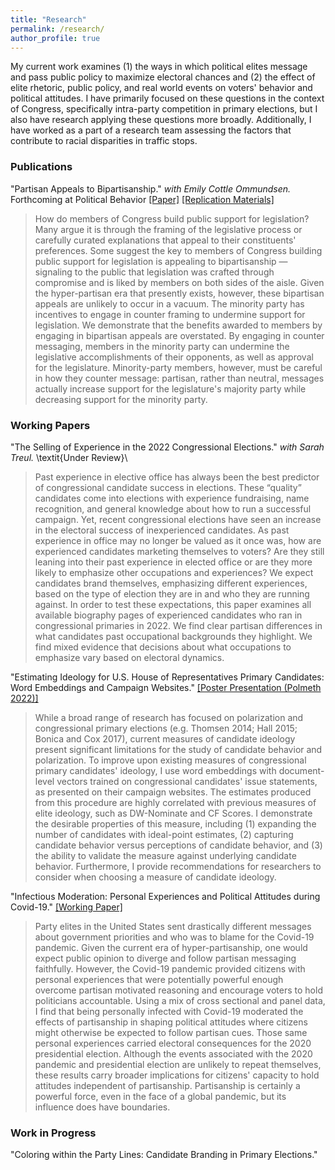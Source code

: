 ```yaml
---
title: "Research"
permalink: /research/
author_profile: true
---
```


My current work examines (1) the ways in which political elites message and pass public policy to maximize electoral chances and (2) the effect of elite rhetoric, public policy, and real world events on voters' behavior and political attitudes. I have primarily focused on these questions in the context of Congress, specifically intra-party competition in primary elections, but I also have research applying these questions more broadly. Additionally, I have worked as a part of a research team assessing the factors that contribute to racial disparities in traffic stops.

### Publications

"Partisan Appeals to Bipartisanship." *with Emily Cottle Ommundsen.*  Forthcoming at Political Behavior [[Paper]](/files/Case%20Cottle%20Partisan%20Appeals%20to%20Bipartisanship.pdf) [[Replication Materials]](https://github.com/crcase/partisan-appeals-to-bipartisanship)

> How do members of Congress build public support for legislation? Many argue it is through the framing of the legislative process or carefully curated explanations that appeal to their constituents' preferences. Some suggest the key to members of Congress building public support for legislation is appealing to bipartisanship — signaling to the public that legislation was crafted through compromise and is liked by members on both sides of the aisle. Given the hyper-partisan era that presently exists, however, these bipartisan appeals are unlikely to occur in a vacuum. The minority party has incentives to engage in counter framing to undermine support for legislation. We demonstrate that the benefits awarded to members by engaging in bipartisan appeals are overstated. By engaging in counter messaging, members in the minority party can undermine the legislative accomplishments of their opponents, as well as approval for the legislature. Minority-party members, however, must be careful in how they counter message: partisan, rather than neutral, messages actually increase support for the legislature's majority party while decreasing support for the minority party.

### Working Papers

"The Selling of Experience in the 2022 Congressional Elections." *with Sarah Treul.* \textit{Under Review}\\

>Past experience in elective office has always been the best predictor of congressional candidate success in elections. These “quality” candidates come into elections with experience fundraising, name recognition, and general knowledge about how to run a successful campaign. Yet, recent congressional elections have seen an increase in the electoral success of inexperienced candidates. As past experience in office may no longer be valued as it once was, how are experienced candidates marketing themselves to voters? Are they still leaning into their past experience in elected office or are they more likely to emphasize other occupations and
experiences? We expect candidates brand themselves, emphasizing different experiences, based on the type of election they are in and who they are running against. In order to test these expectations, this paper examines all available biography pages of experienced candidates who ran in congressional primaries in 2022. We find clear partisan differences in what candidates past occupational backgrounds they highlight. We find mixed evidence that decisions about what occupations to emphasize vary based on electoral dynamics.

"Estimating Ideology for U.S. House of Representatives Primary Candidates: Word Embeddings and Campaign Websites." [[Poster Presentation (Polmeth 2022)]](/files/EstimatingIdeology.pdf)

>	While a broad range of research has focused on polarization and congressional primary	elections (e.g. Thomsen 2014; Hall 2015; Bonica and Cox 2017), current measures of candidate ideology present significant limitations for the study of candidate behavior and polarization. To improve upon existing measures of congressional primary candidates' ideology, I use word embeddings with document-level vectors trained on congressional candidates' issue statements, as presented on their campaign websites. The estimates produced from this procedure are highly correlated with previous measures of elite ideology, such as DW-Nominate and CF Scores. I demonstrate the desirable properties of this measure, including (1) expanding the number of candidates with ideal-point estimates, (2) capturing candidate behavior versus perceptions of candidate behavior, and (3) the ability to validate the measure against underlying candidate behavior. Furthermore, I provide recommendations for researchers to consider when choosing a measure of candidate ideology.

"Infectious Moderation: Personal Experiences and Political Attitudes during Covid-19." [[Working Paper]](/files/infectiousmoderation.pdf)

>Party elites in the United States sent drastically different messages about government priorities and who was to blame for the Covid-19 pandemic. Given the current era of hyper-partisanship, one would expect public opinion to diverge and follow partisan messaging faithfully. However, the Covid-19 pandemic provided citizens with personal experiences that were potentially powerful enough overcome partisan motivated reasoning and encourage voters to hold politicians accountable. Using a mix of cross sectional and panel data, I find that being personally infected with Covid-19 moderated the effects of partisanship in shaping political attitudes where citizens might otherwise be expected to follow partisan cues. Those same personal experiences carried electoral consequences for the 2020 presidential election. Although the events associated with the 2020 pandemic and presidential election are unlikely to repeat themselves, these results carry broader implications for citizens' capacity to hold attitudes independent of partisanship. Partisanship is certainly a powerful force, even in the face of a global pandemic, but its influence does have boundaries.




### Work in Progress

"Coloring within the Party Lines: Candidate Branding in Primary Elections."



